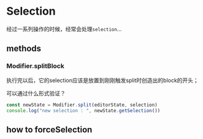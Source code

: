 # Selection

经过一系列操作的时候，经常会处理`selection`...

## methods

### Modifier.splitBlock

执行完以后，它的selection应该是放置到刚刚触发split时创造出的block的开头；

可以通过什么形式验证？

```js
const newState = Modifier.split(editorState, selection)
console.log("new selection : ", newState.getSelection())
```

## how to forceSelection

